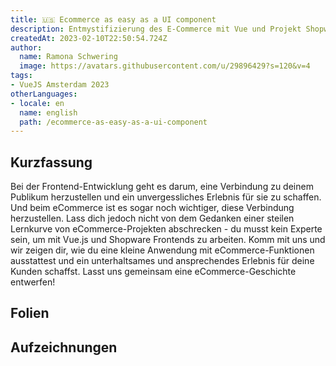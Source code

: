 ```yaml
---
title: 🇺🇸 Ecommerce as easy as a UI component
description: Entmystifizierung des E-Commerce mit Vue und Projekt Shopware Frontends
createdAt: 2023-02-10T22:50:54.724Z
author:
  name: Ramona Schwering
  image: https://avatars.githubusercontent.com/u/29896429?s=120&v=4
tags:
- VueJS Amsterdam 2023
otherLanguages:
- locale: en
  name: english
  path: /ecommerce-as-easy-as-a-ui-component
---
```


## Kurzfassung

Bei der Frontend-Entwicklung geht es darum, eine Verbindung zu deinem Publikum herzustellen und ein unvergessliches Erlebnis für sie zu schaffen. Und beim eCommerce ist es sogar noch wichtiger, diese Verbindung herzustellen. Lass dich jedoch nicht von dem Gedanken einer steilen Lernkurve von eCommerce-Projekten abschrecken - du musst kein Experte sein, um mit Vue.js und Shopware Frontends zu arbeiten. Komm mit uns und wir zeigen dir, wie du eine kleine Anwendung mit eCommerce-Funktionen ausstattest und ein unterhaltsames und ansprechendes Erlebnis für deine Kunden schaffst. Lasst uns gemeinsam eine eCommerce-Geschichte entwerfen!

## Folien

<media-grid :media="[{
name: 'Slides',
description: 'You can find the slides of the talk on speakerdeck',
url: 'https://speakerdeck.com/leichteckig/ecommerce-as-easy-as-an-ui-component'
}]"></media-grid>

## Aufzeichnungen

<media-grid :media="[{
name: 'VueJS Amsterdam 2023',
url: 'https://www.youtube-nocookie.com/embed/VivLHGGds6c'
}]"></media-grid>
